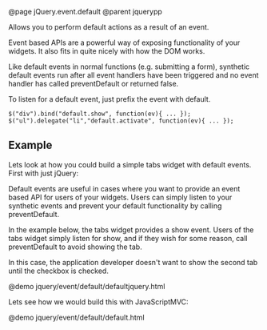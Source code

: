 @page jQuery.event.default
@parent jquerypp

Allows you to perform default actions as a result of an event.

Event based APIs are a powerful way of exposing functionality of your widgets.  It also fits in 
quite nicely with how the DOM works.


Like default events in normal functions (e.g. submitting a form), synthetic default events run after
all event handlers have been triggered and no event handler has called
preventDefault or returned false.

To listen for a default event, just prefix the event with default.

    $("div").bind("default.show", function(ev){ ... });
    $("ul").delegate("li","default.activate", function(ev){ ... });


## Example

Lets look at how you could build a simple tabs widget with default events.
First with just jQuery:

Default events are useful in cases where you want to provide an event based 
API for users of your widgets.  Users can simply listen to your synthetic events and 
prevent your default functionality by calling preventDefault.  

In the example below, the tabs widget provides a show event.  Users of the 
tabs widget simply listen for show, and if they wish for some reason, call preventDefault 
to avoid showing the tab.

In this case, the application developer doesn't want to show the second 
tab until the checkbox is checked. 

@demo jquery/event/default/defaultjquery.html

Lets see how we would build this with JavaScriptMVC:

@demo jquery/event/default/default.html
 